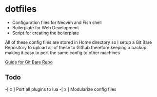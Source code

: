 # dotfiles

- Configuration files for Neovim and Fish shell
- Boilerplate for Web Development
- Script for creating the boilerplate

All of these config files are stored in Home directory so I setup a Git Bare Repository to upload all of these to Github therefore keeping a backup making it easy to port the same config to other machines

[Guide for Git Bare Repo](https://www.atlassian.com/git/tutorials/dotfiles)

## Todo

  -[ x ] Port all plugins to lua
  -[ x ] Modularize config files
